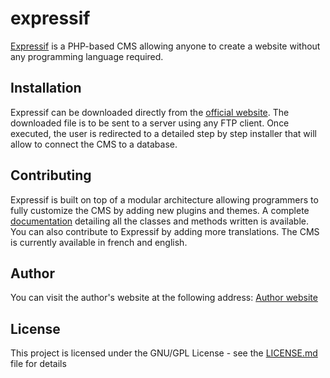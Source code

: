 # expressif

[Expressif](http://expressif.org) is a PHP-based CMS allowing anyone to create a website without any programming language required.

## Installation

Expressif can be downloaded directly from the [official website](http://expressif.org). The downloaded file is to be sent to a server using any FTP client. Once executed, the user is redirected to a detailed step by step installer that will allow to connect the CMS to a database.

## Contributing

Expressif is built on top of a modular architecture allowing programmers to fully customize the CMS by adding new plugins and themes. A complete [documentation](http://expressif.net/zirkon/docs/index.html) detailing all the classes and methods written is available.
You can also contribute to Expressif by adding more translations. The CMS is currently available in french and english.

## Author

You can visit the author's website at the following address: [Author website](http://joeyhelou.com)

## License

This project is licensed under the GNU/GPL License - see the [LICENSE.md](https://github.com/jhelou96/budgey/blob/master/LICENSE) file for details
